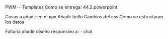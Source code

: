 PWM---Templates
Como se entrega:
    44.2.powerpoint

Cosas a añadir en el ppx
  Añadir trello
  Cambios del css
  Cómo se estructuran los datos

Faltaría añadir diseño responsivo a:
    - chat
